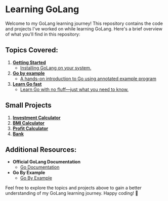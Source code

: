 # Learning GoLang

Welcome to my GoLang learning journey! This repository contains the code and projects I've worked on while learning GoLang. Here's a brief overview of what you'll find in this repository:

## Topics Covered:

1. **[Getting Started]()**
   - [Installing GoLang on your system.](https://go.dev/doc/install)
2. **[Go by example]()**
   - [A hands-on introduction to Go using annotated example program](https://gobyexample.com/)
3. **[Learn Go fast]()**
   - [Learn Go with no fluff—just what you need to know.]()

## Small Projects

1. **[Investment Calculator](https://github.com/monciego/mastering-golang/tree/main/investment-calculator)**
2. **[BMI Calculator](https://github.com/monciego/mastering-golang/tree/main/bmi-calculator)**
3. **[Profit Calculator](https://github.com/monciego/mastering-golang/tree/main/profit-calculator)**
4. **[Bank](https://github.com/monciego/mastering-golang/tree/main/bank)**

## Additional Resources:

- **Official GoLang Documentation**
  - [Go Documentation](https://golang.org/doc)
- **Go By Example**
  - [Go By Example](https://gobyexample.com/)

Feel free to explore the topics and projects above to gain a better understanding of my GoLang learning journey. Happy coding! 🚀
